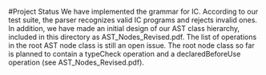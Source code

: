 #Project Status
We have implemented the grammar for IC. According to our test suite, the parser recognizes valid IC programs and rejects invalid ones. In addition, we have made an initial design of our AST class hierarchy, included in this directory as AST_Nodes_Revised.pdf. The list of operations in the root AST node class is still an open issue. The root node class so far is planned to contain a typeCheck operation and a declaredBeforeUse operation (see AST_Nodes_Revised.pdf). 